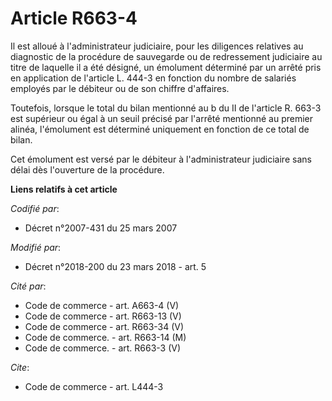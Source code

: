 # Article R663-4

Il est alloué à l'administrateur judiciaire, pour les diligences relatives au diagnostic de la procédure de sauvegarde ou de
redressement judiciaire au titre de laquelle il a été désigné, un émolument déterminé par un arrêté pris en application de
l'article L. 444-3 en fonction du nombre de salariés employés par le débiteur ou de son chiffre d'affaires. 

Toutefois, lorsque le total du bilan mentionné au b du II de l'article R. 663-3 est supérieur ou égal à un seuil précisé par
l'arrêté mentionné au premier alinéa, l'émolument est déterminé uniquement en fonction de ce total de bilan. 

Cet émolument est versé par le débiteur à l'administrateur judiciaire sans délai dès l'ouverture de la procédure.

**Liens relatifs à cet article**

_Codifié par_:

  - Décret n°2007-431 du 25 mars 2007

_Modifié par_:

  - Décret n°2018-200 du 23 mars 2018 - art. 5

_Cité par_:

  - Code de commerce - art. A663-4 (V)
  - Code de commerce - art. R663-13 (V)
  - Code de commerce - art. R663-34 (V)
  - Code de commerce. - art. R663-14 (M)
  - Code de commerce. - art. R663-3 (V)

_Cite_:

  - Code de commerce - art. L444-3
